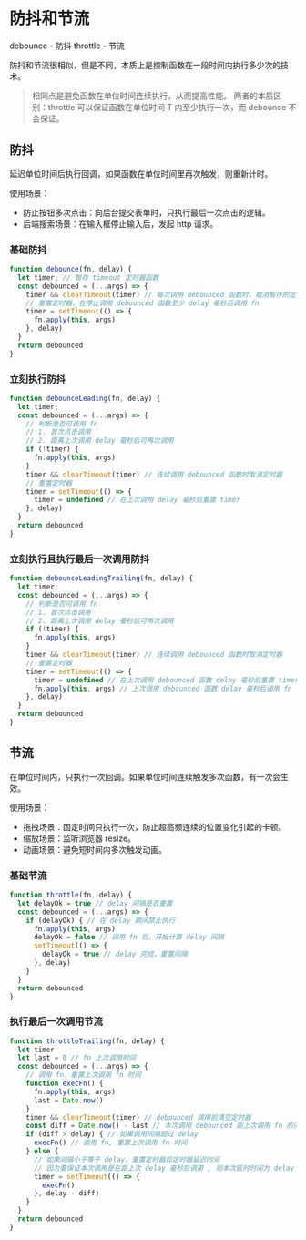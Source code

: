 # 防抖和节流

debounce - 防抖
throttle - 节流

防抖和节流很相似，但是不同，本质上是控制函数在一段时间内执行多少次的技术。

> 相同点是避免函数在单位时间连续执行，从而提高性能。
> 两者的本质区别：throttle 可以保证函数在单位时间 T 内至少执行一次，而 debounce 不会保证。

## 防抖

延迟单位时间后执行回调，如果函数在单位时间里再次触发，则重新计时。

使用场景：
- 防止按钮多次点击：向后台提交表单时，只执行最后一次点击的逻辑。
- 后端搜索场景：在输入框停止输入后，发起 http 请求。

### 基础防抖

```js
function debounce(fn, delay) {
  let timer; // 暂存 timeout 定时器函数
  const debounced = (...args) => {
    timer && clearTimeout(timer) // 每次调用 debounced 函数时，取消暂存的定时器，避免多次调用 setTimeout 回调
    // 重置定时器，在停止调用 debounced 函数至少 delay 毫秒后调用 fn
    timer = setTimeout(() => {
      fn.apply(this, args)
    }, delay)
  }
  return debounced
}
```

### 立刻执行防抖

```js
function debounceLeading(fn, delay) {
  let timer;
  const debounced = (...args) => {
    // 判断是否可调用 fn
    // 1. 首次点击调用
    // 2. 距离上次调用 delay 毫秒后可再次调用
    if (!timer) {
      fn.apply(this, args)
    }
    timer && clearTimeout(timer) // 连续调用 debounced 函数时取消定时器
    // 重置定时器
    timer = setTimeout(() => {
      timer = undefined // 在上次调用 delay 毫秒后重置 timer
    }, delay)
  }
  return debounced
}
```

### 立刻执行且执行最后一次调用防抖

```js
function debounceLeadingTrailing(fn, delay) {
  let timer;
  const debounced = (...args) => {
    // 判断是否可调用 fn
    // 1. 首次点击调用
    // 2. 距离上次调用 delay 毫秒后可再次调用
    if (!timer) {
      fn.apply(this, args)
    }
    timer && clearTimeout(timer) // 连续调用 debounced 函数时取消定时器
    // 重置定时器
    timer = setTimeout(() => {
      timer = undefined // 在上次调用 debounced 函数 delay 毫秒后重置 timer
      fn.apply(this, args) // 上次调用 debounced 函数 delay 毫秒后调用 fn
    }, delay)
  }
  return debounced
}
```

## 节流

在单位时间内，只执行一次回调。如果单位时间连续触发多次函数，有一次会生效。

使用场景：
- 拖拽场景：固定时间只执行一次，防止超高频连续的位置变化引起的卡顿。
- 缩放场景：监听浏览器 resize。
- 动画场景：避免短时间内多次触发动画。 

### 基础节流

```js
function throttle(fn, delay) {
  let delayOk = true // delay 间隔是否重置
  const debounced = (...args) => {
    if (delayOk) { // 在 delay 期间禁止执行
      fn.apply(this, args)
      delayOk = false // 调用 fn 后，开始计算 delay 间隔
      setTimeout(() => {
        delayOk = true // delay 完成，重置间隔
      }, delay)
    }
  }
  return debounced
}
```

### 执行最后一次调用节流

```js
function throttleTrailing(fn, delay) {
  let timer
  let last = 0 // fn 上次调用时间
  const debounced = (...args) => {
    // 调用 fn，重置上次调用 fn 时间
    function execFn() {
      fn.apply(this, args)
      last = Date.now()
    }
    timer && clearTimeout(timer) // debounced 调用前清空定时器
    const diff = Date.now() - last // 本次调用 debounced 距上次调用 fn 的间隔
    if (diff > delay) { // 如果调用间隔超过 delay
      execFn() // 调用 fn, 重置上次调用 fn 时间
    } else {
      // 如果间隔小于等于 delay，重置定时器和定时器延迟时间
      // 因为要保证本次调用是在距上次 delay 毫秒后调用 , 则本次延时时间为 delay - diff
      timer = setTimeout(() => {
        execFn()
      }, delay - diff)
    }
  }
  return debounced
}
```